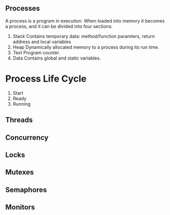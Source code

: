 ## Processes
A process is a program in execution.
When loaded into memory it becomes a process, and it can be divided into four sections:
1. Stack
   Contains temporary data: method/function paramters, return address and local variables
2. Heap
   Dynamically allocated memory to a process during its run time.
3. Text
   Program counter.
4. Data
   Contains global and static variables.
# Process Life Cycle
1. Start
2. Ready
3. Running

## Threads

## Concurrency

## Locks

## Mutexes

## Semaphores

## Monitors

